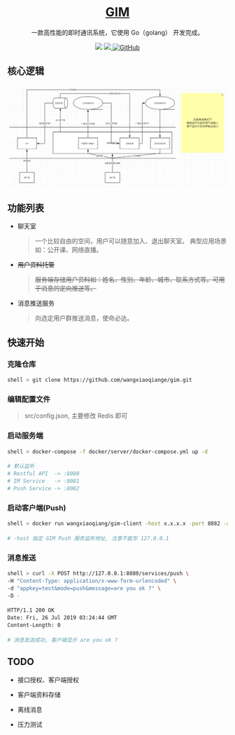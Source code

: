 <div align="center">
  <h1 style="border-bottom: 0px;">
    <a href='https://github.com/wangxiaoqiange/gim'>GIM</a>
  </h1>
  <p>一款高性能的即时通讯系统，它使用 Go（golang） 开发完成。</p>
</div>

<p align="center">
    <a>
        <img src="https://img.shields.io/badge/go-1.12-%237fd5ea"/>
    </a>
    <a href="https://travis-ci.com/wangxiaoqiange/gim">
        <img src="https://travis-ci.com/wangxiaoqiange/gim.svg?branch=master"/>
    </a>
    <a href="https://github.com/wangxiaoqiange/gim/blob/master/LICENSE">
        <img alt="GitHub" src="https://img.shields.io/github/license/wangxiaoqiange/gim">
    </a>
</p>

## 核心逻辑

![image](gim.png)

## 功能列表

- 聊天室

    > 一个比较自由的空间，用户可以随意加入、退出聊天室。 典型应用场景如：公开课、网络直播。

- ~~用户资料托管~~

    > ~~服务端存储用户资料如：姓名、性别、年龄、城市、联系方式等。可用于消息的定向推送等。~~

- 消息推送服务

    > 向选定用户群推送消息，使命必达。

## 快速开始

### 克隆仓库

```bash
shell > git clone https://github.com/wangxiaoqiange/gim.git
```

### 编辑配置文件

> src/config.json, 主要修改 Redis 即可

### 启动服务端

```bash
shell > docker-compose -f docker/server/docker-compose.yml up -d

# 默认监听
# Restful API  -> :8080
# IM Service   -> :8081
# Push Service -> :8082
```

### 启动客户端(Push)

```bash
shell > docker run wangxiaoqiang/gim-client -host x.x.x.x -port 8082 -appkey test -id 000 -name xxx -loop

# -host 指定 GIM Push 服务监听地址, 注意不能写 127.0.0.1
```

### 消息推送

```bash
shell > curl -X POST http://127.0.0.1:8080/services/push \
-H "Content-Type: application/x-www-form-urlencoded" \
-d "appkey=test&mode=push&message=are you ok ?" \
-D -

HTTP/1.1 200 OK
Date: Fri, 26 Jul 2019 03:24:44 GMT
Content-Length: 0

# 消息发送成功, 客户端显示 are you ok ?
```

## TODO

* 接口授权、客户端授权

* 客户端资料存储

* 离线消息

* 压力测试
